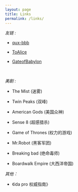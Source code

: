 ```yaml
---
layout: page
title: Links
permalink: /links/
---
```




*友链 :*

- [qux-bbb](http://qux-bbb.github.io/)

- [ToAlice](https://toalice.github.io/)

- [GateofBabylon](http://45.77.13.75:1234/)

  ​




*美剧 :*

- The Mist (迷雾)


- Twin Peaks (双峰)
- American Gods (美国众神)
- Sense 8 (超感猎杀)
- Game of Thrones (权力的游戏)
- Mr.Robot (黑客军团)
- Breaking bad (绝命毒师)
- Boardwalk Empire (大西洋帝国)




*其他：*

- 《ida pro 权威指南》